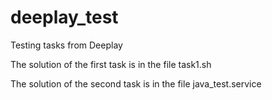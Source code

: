 # deeplay_test
Testing tasks from Deeplay

The solution of the first task is in the file task1.sh

The solution of the second task is in the file java_test.service

